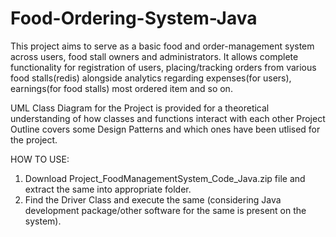 # Food-Ordering-System-Java
This project aims to serve as a basic food and order-management system across users, food stall owners and administrators. It allows complete functionality for registration of users, placing/tracking orders from various food stalls(redis) alongside analytics regarding expenses(for users), earnings(for food stalls) most ordered item and so on.

UML Class Diagram for the Project is provided for a theoretical understanding of how classes and functions interact with each other
Project Outline covers some Design Patterns and which ones have been utlised for the project.

HOW TO USE:
1. Download Project_FoodManagementSystem_Code_Java.zip file and extract the same into appropriate folder.
2. Find the Driver Class and execute the same (considering Java development package/other software for the same is present on the system).
   

